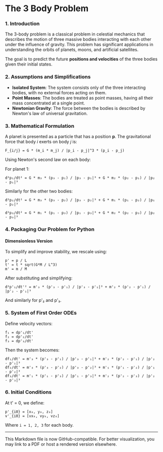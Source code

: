 # The 3 Body Problem

### 1. Introduction

The 3-body problem is a classical problem in celestial mechanics that describes the motion of three massive bodies interacting with each other under the influence of gravity. This problem has significant applications in understanding the orbits of planets, moons, and artificial satellites.

The goal is to predict the future **positions and velocities** of the three bodies given their initial states.

### 2. Assumptions and Simplifications

* **Isolated System**: The system consists only of the three interacting bodies, with no external forces acting on them.
* **Point Masses**: The bodies are treated as point masses, having all their mass concentrated at a single point.
* **Newtonian Gravity**: The force between the bodies is described by Newton's law of universal gravitation.

### 3. Mathematical Formulation

A planet is presented as a particle that has a position **p**. The gravitational force that body *i* exerts on body *j* is:

```
F_{i/j} = G * (m_i * m_j) / |p_i - p_j|^3 * (p_i - p_j)
```

Using Newton's second law on each body:

For planet 1:

```
d²p₁/dt² = G * m₃ * (p₃ - p₁) / |p₃ - p₁|³ + G * m₂ * (p₂ - p₁) / |p₂ - p₁|³
```

Similarly for the other two bodies:

```
d²p₂/dt² = G * m₃ * (p₃ - p₂) / |p₃ - p₂|³ + G * m₁ * (p₁ - p₂) / |p₁ - p₂|³

d²p₃/dt² = G * m₁ * (p₁ - p₃) / |p₁ - p₃|³ + G * m₂ * (p₂ - p₃) / |p₂ - p₃|³
```

### 4. Packaging Our Problem for Python

#### Dimensionless Version

To simplify and improve stability, we rescale using:

```
p' = p / L
t' = t * sqrt(G*M / L^3)
m' = m / M
```

After substituting and simplifying:

```
d²p'₁/dt'² = m'₃ * (p'₃ - p'₁) / |p'₃ - p'₁|³ + m'₂ * (p'₂ - p'₁) / |p'₂ - p'₁|³
```

And similarly for p'₂ and p'₃.

### 5. System of First Order ODEs

Define velocity vectors:

```
f₁ = dp'₁/dt'
f₂ = dp'₂/dt'
f₃ = dp'₃/dt'
```

Then the system becomes:

```
df₁/dt' = m'₃ * (p'₃ - p'₁) / |p'₃ - p'₁|³ + m'₂ * (p'₂ - p'₁) / |p'₂ - p'₁|³
df₂/dt' = m'₃ * (p'₃ - p'₂) / |p'₃ - p'₂|³ + m'₁ * (p'₁ - p'₂) / |p'₁ - p'₂|³
df₃/dt' = m'₁ * (p'₁ - p'₃) / |p'₁ - p'₃|³ + m'₂ * (p'₂ - p'₃) / |p'₂ - p'₃|³
```

### 6. Initial Conditions

At t' = 0, we define:

```
p'_{i0} = [x₀, y₀, z₀]
v'_{i0} = [vx₀, vy₀, vz₀]
```

Where `i = 1, 2, 3` for each body.

---

This Markdown file is now GitHub-compatible. For better visualization, you may link to a PDF or host a rendered version elsewhere.

